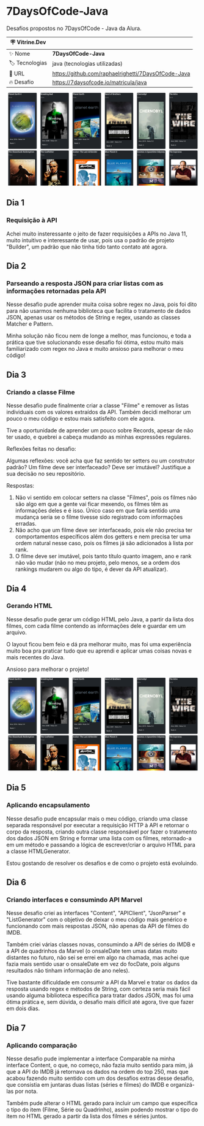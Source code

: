 
# 7DaysOfCode-Java

Desafios propostos no 7DaysOfCode - Java da Alura.

| :placard: Vitrine.Dev |     |
| -------------  | --- |
| :sparkles: Nome        | **7DaysOfCode-Java**
| :label: Tecnologias | java (tecnologias utilizadas)
| :rocket: URL         | https://github.com/raphaelrighetti/7DaysOfCode-Java
| :fire: Desafio     | https://7daysofcode.io/matricula/java

![Screenshot da página](/img/page-screenshot.png#vitrinedev)

## Dia 1

### Requisição à API

Achei muito insteressante o jeito de fazer requisições a APIs no Java 11, muito intuitivo e interessante de usar, pois usa o padrão de projeto "Builder", um padrão que não tinha tido tanto contato até agora.

## Dia 2

### Parseando a resposta JSON para criar listas com as informações retornadas pela API

Nesse desafio pude aprender muita coisa sobre regex no Java, pois foi dito para não usarmos nenhuma biblioteca que facilita o tratamento de dados JSON, apenas usar os métodos de String e regex, usando as classes Matcher e Pattern.

Minha solução não ficou nem de longe a melhor, mas funcionou, e toda a prática que tive solucionando esse desafio foi ótima, estou muito mais familiarizado com regex no Java e muito ansioso para melhorar o meu código!

## Dia 3

### Criando a classe Filme

Nesse desafio pude finalmente criar a classe "Filme" e remover as listas individuais com os valores extraídos da API. Também decidi melhorar um pouco o meu código e estou mais satisfeito com ele agora.

Tive a oportunidade de aprender um pouco sobre Records, apesar de não ter usado, e quebrei a cabeça mudando as minhas expressões regulares.

Reflexões feitas no desafio:

Algumas reflexões: você acha que faz sentido ter setters ou um construtor padrão? Um filme deve ser interfaceado? Deve ser imutável? Justifique a sua decisão no seu repositório. 

Respostas:

1. Não vi sentido em colocar setters na classe "Filmes", pois os filmes não são algo em que a gente vai ficar mexendo, os filmes têm as informações deles e é isso. Único caso em que faria sentido uma mudança seria se o filme tivesse sido registrado com informações erradas.
2. Não acho que um filme deve ser interfaceado, pois ele não precisa ter comportamentos específicos além dos getters e nem precisa ter uma ordem natural nesse caso, pois os filmes já são adicionados à lista por rank.
3. O filme deve ser imutável, pois tanto título quanto imagem, ano e rank não vão mudar (não no meu projeto, pelo menos, se a ordem dos rankings mudarem ou algo do tipo, é dever da API atualizar).

## Dia 4

### Gerando HTML

Nesse desafio pude gerar um código HTML pelo Java, a partir da lista dos filmes, com cada filme contendo as informações dele e guardar em um arquivo.

O layout ficou bem feio e dá pra melhorar muito, mas foi uma experiência muito boa pra praticar tudo que eu aprendi e aplicar umas coisas novas e mais recentes do Java.

Ansioso para melhorar o projeto!

![Screenshot da página](/img/page-screenshot.png)

## Dia 5

### Aplicando encapsulamento

Nesse desafio pude encapsular mais o meu código, criando uma classe separada responsável por executar a requisição HTTP à API e retornar o corpo da resposta, criando outra classe responsável por fazer o tratamento dos dados JSON em String e formar uma lista com os filmes, retornado-a em um método e passando a lógica de escrever/criar o arquivo HTML para a classe HTMLGenerator.

Estou gostando de resolver os desafios e de como o projeto está evoluindo.

## Dia 6

### Criando interfaces e consumindo API Marvel

Nesse desafio criei as interfaces "Content", "APIClient", "JsonParser" e "ListGenerator" com o objetivo de deixar o meu código mais genérico e funcionando com mais respostas JSON, não apenas da API de filmes do IMDB.

Também criei várias classes novas, consumindo a API de séries do IMDB e a API de quadrinhos da Marvel (o onsaleDate tem umas datas muito distantes no futuro, não sei se errei em algo na chamada, mas achei que fazia mais sentido usar o onsaleDate em vez do focDate, pois alguns resultados não tinham informação de ano neles).

Tive bastante dificuldade em consumir a API da Marvel e tratar os dados da resposta usando regex e métodos de String, com certeza seria mais fácil usando alguma biblioteca específica para tratar dados JSON, mas foi uma ótima prática e, sem dúvida, o desafio mais difícil até agora, tive que fazer em dois dias.

## Dia 7

### Aplicando comparação

Nesse desafio pude implementar a interface Comparable na minha interface Content, o que, no começo, não fazia muito sentido para mim, já que a API do IMDB já retornava os dados na ordem do top 250, mas que acabou fazendo muito sentido com um dos desafios extras desse desafio, que consistia em juntaras duas listas (séries e filmes) do IMDB e organizá-las por nota.

Também pude alterar o HTML gerado para incluir um campo que específica o tipo do item (Filme, Série ou Quadrinho), assim podendo mostrar o tipo do item no HTML gerado a partir da lista dos filmes e séries juntos.
